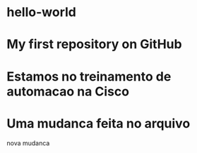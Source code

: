 # hello-world
My first repository on GitHub
====
Estamos no treinamento de automacao na Cisco
====
Uma mudanca feita no arquivo
=====
nova mudanca
